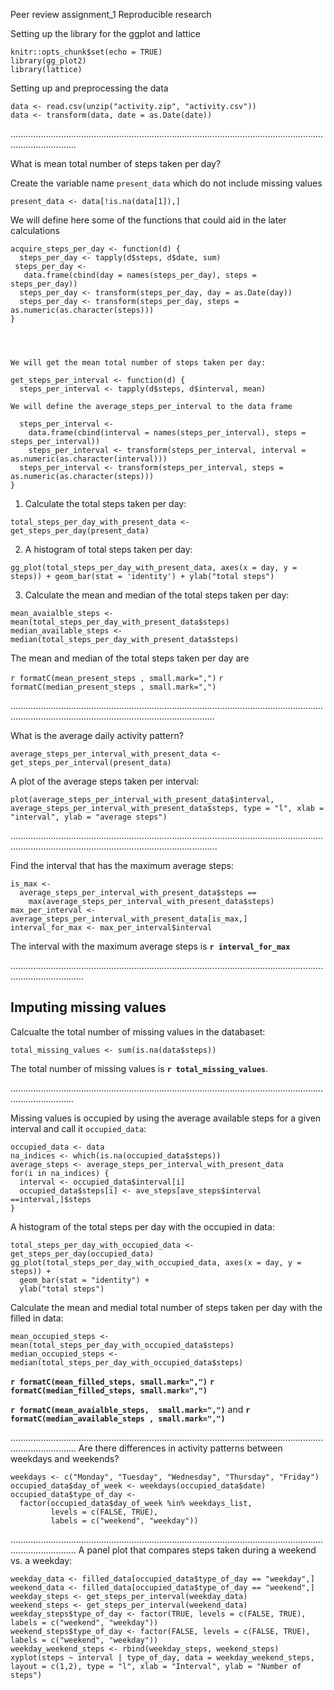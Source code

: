Peer review assignment_1
Reproducible research

Setting up the library for the ggplot and lattice

```{r setup, include=FALSE}
knitr::opts_chunk$set(echo = TRUE)
library(gg_plot2)
library(lattice)
```

Setting up and preprocessing the data
```{r}
data <- read.csv(unzip("activity.zip", "activity.csv"))
data <- transform(data, date = as.Date(date))
```
......................................................................................................................................................

 What is mean total number of steps taken per day?

Create the variable name `present_data` which do not include missing values
```{r}
present_data <- data[!is.na(data[1]),]
```

We will define here some of the functions that could aid in the later calculations
```{r}
acquire_steps_per_day <- function(d) {
  steps_per_day <- tapply(d$steps, d$date, sum)
 steps_per_day <-
   data.frame(cbind(day = names(steps_per_day), steps = steps_per_day))
  steps_per_day <- transform(steps_per_day, day = as.Date(day))
  steps_per_day <- transform(steps_per_day, steps = as.numeric(as.character(steps)))
}




We will get the mean total number of steps taken per day:

get_steps_per_interval <- function(d) {
  steps_per_interval <- tapply(d$steps, d$interval, mean)
  
We will define the average_steps_per_interval to the data frame

  steps_per_interval <- 
    data.frame(cbind(interval = names(steps_per_interval), steps = steps_per_interval))
    steps_per_interval <- transform(steps_per_interval, interval = as.numeric(as.character(interval)))
  steps_per_interval <- transform(steps_per_interval, steps = as.numeric(as.character(steps)))
}
```

1. Calculate the total steps taken per day:
```{r}
total_steps_per_day_with_present_data <- get_steps_per_day(present_data)
```

2. A histogram of total steps taken per day:
```{r echo=FALSE}
gg_plot(total_steps_per_day_with_present_data, axes(x = day, y = steps)) + geom_bar(stat = 'identity') + ylab("total steps")
```

3. Calculate the mean and median of the total steps taken per day:
```{r}
mean_avaialble_steps <- mean(total_steps_per_day_with_present_data$steps)
median_available_steps <- median(total_steps_per_day_with_present_data$steps)
```

The mean and median of the total steps taken per day are 

`r formatC(mean_present_steps , small.mark=",")`
`r formatC(median_present_steps , small.mark=",")`

.............................................................................................................................................................................................................
 
 What is the average daily activity pattern?

```{r}
average_steps_per_interval_with_present_data <- get_steps_per_interval(present_data)
```
A plot of the average steps taken per interval:
```{r echo=FALSE}
plot(average_steps_per_interval_with_present_data$interval, average_steps_per_interval_with_present_data$steps, type = "l", xlab = "interval", ylab = "average steps")
```
..............................................................................................................................................................................................................

Find the interval that has the maximum average steps:

```{r}
is_max <-
  average_steps_per_interval_with_present_data$steps ==
    max(average_steps_per_interval_with_present_data$steps)
max_per_interval <- average_steps_per_interval_with_present_data[is_max,]
interval_for_max <- max_per_interval$interval
```
The interval with the maximum average steps is **`r interval_for_max`**

.........................................................................................................................................................

## Imputing missing values

Calcualte the total number of missing values in the databaset:
```{r}
total_missing_values <- sum(is.na(data$steps))
```

The total number of missing values is **`r total_missing_values`**.

.....................................................................................................................................................

Missing values is occupied by using the average available steps for a given interval and call it `occupied_data`:

```{r}
occupied_data <- data
na_indices <- which(is.na(occupied_data$steps))
average_steps <- average_steps_per_interval_with_present_data
for(i in na_indices) {
  interval <- occupied_data$interval[i]
  occupied_data$steps[i] <- ave_steps[ave_steps$interval ==interval,]$steps
}
```

A histogram of the total steps per day with the occupied in data:
```{r echo=FALSE}
total_steps_per_day_with_occupied_data <- get_steps_per_day(occupied_data)
gg_plot(total_steps_per_day_with_occupied_data, axes(x = day, y = steps)) +
  geom_bar(stat = "identity") +
  ylab("total steps")
```

Calculate the mean and medial total number of steps taken per day with the filled in data:
```{r}
mean_occupied_steps <- mean(total_steps_per_day_with_occupied_data$steps)
median_occupied_steps <- median(total_steps_per_day_with_occupied_data$steps)
```

 **`r formatC(mean_filled_steps, small.mark=",")`** 
 **`r formatC(median_filled_steps, small.mark=",")`** 

  **`r formatC(mean_avaialble_steps,  small.mark=",")`** and **`r formatC(median_available_steps , small.mark=",")`** 


......................................................................................................................................................
 Are there differences in activity patterns between weekdays and weekends?


```{r}
weekdays <- c("Monday", "Tuesday", "Wednesday", "Thursday", "Friday")
occupied_data$day_of_week <- weekdays(occupied_data$date)
occupied_data$type_of_day <-
  factor(occupied_data$day_of_week %in% weekdays_list,
         levels = c(FALSE, TRUE),
         labels = c("weekend", "weekday"))
```
......................................................................................................................................................
A panel plot that compares steps taken during a weekend vs. a weekday:

```{r echo=FALSE}
weekday_data <- filled_data[occupied_data$type_of_day == "weekday",]
weekend_data <- filled_data[occupied_data$type_of_day == "weekend",]
weekday_steps <- get_steps_per_interval(weekday_data)
weekend_steps <- get_steps_per_interval(weekend_data)
weekday_steps$type_of_day <- factor(TRUE, levels = c(FALSE, TRUE), labels = c("weekend", "weekday"))
weekend_steps$type_of_day <- factor(FALSE, levels = c(FALSE, TRUE), labels = c("weekend", "weekday"))
weekday_weekend_steps <- rbind(weekday_steps, weekend_steps)
xyplot(steps ~ interval | type_of_day, data = weekday_weekend_steps, layout = c(1,2), type = "l", xlab = "Interval", ylab = "Number of steps")




